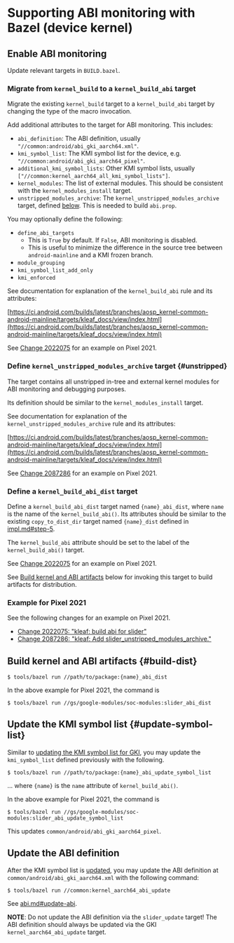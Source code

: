 # Supporting ABI monitoring with Bazel (device kernel)

## Enable ABI monitoring

Update relevant targets in `BUILD.bazel`.

### Migrate from `kernel_build` to a `kernel_build_abi` target

Migrate the existing `kernel_build` target to a `kernel_build_abi` target by
changing the type of the macro invocation.

Add additional attributes to the target for ABI monitoring. This includes:

- `abi_definition`: The ABI definition, usually
  `"//common:android/abi_gki_aarch64.xml"`.
- `kmi_symbol_list`: The KMI symbol list for the device, e.g.
  `"//common:android/abi_gki_aarch64_pixel"`.
- `additional_kmi_symbol_lists`: Other KMI symbol lists, usually
  `["//common:kernel_aarch64_all_kmi_symbol_lists"]`.
- `kernel_modules`: The list of external modules. This should be consistent with
  the `kernel_modules_install` target.
- `unstripped_modules_archive`: The `kernel_unstripped_modules_archive` target,
  defined [below](#unstripped). This is needed to build `abi.prop`.

You may optionally define the following:

- `define_abi_targets`
    - This is `True` by default. If `False`, ABI monitoring is disabled.
    - This is useful to minimize the difference in the source tree between
      `android-mainline` and a KMI frozen branch.
- `module_grouping`
- `kmi_symbol_list_add_only`
- `kmi_enforced`

See documentation for explanation of the `kernel_build_abi` rule and its
attributes:

[https://ci.android.com/builds/latest/branches/aosp_kernel-common-android-mainline/targets/kleaf_docs/view/index.html](https://ci.android.com/builds/latest/branches/aosp_kernel-common-android-mainline/targets/kleaf_docs/view/index.html)

See [Change 2022075](https://r.android.com/2022075) for an example on Pixel 2021.

### Define `kernel_unstripped_modules_archive` target {#unstripped}

The target contains all unstripped in-tree and external kernel modules for ABI
monitoring and debugging purposes.

Its definition should be similar to the `kernel_modules_install` target.

See documentation for explanation of the `kernel_unstripped_modules_archive`
rule and its attributes:

[https://ci.android.com/builds/latest/branches/aosp_kernel-common-android-mainline/targets/kleaf_docs/view/index.html](https://ci.android.com/builds/latest/branches/aosp_kernel-common-android-mainline/targets/kleaf_docs/view/index.html)

See [Change 2087286](https://r.android.com/2087286) for an example on Pixel 2021.

### Define a `kernel_build_abi_dist` target

Define a `kernel_build_abi_dist` target named `{name}_abi_dist`, where `name`
is the name of the `kernel_build_abi()`. Its attributes should be similar to the
existing `copy_to_dist_dir` target named `{name}_dist` defined
in [impl.md#step-5](impl.md#step-5).

The `kernel_build_abi` attribute should be set to the label of the
`kernel_build_abi()` target.

See [Change 2022075](https://r.android.com/2022075) for an example on Pixel 2021.

See [Build kernel and ABI artifacts](#build-dist) below for invoking this target
to build artifacts for distribution.

### Example for Pixel 2021

See the following changes for an example on Pixel 2021.

- [Change 2022075: "kleaf: build abi for slider"](https://r.android.com/2022075)
- [Change 2087286: "kleaf: Add slider_unstripped_modules_archive."](https://r.android.com/2087286)

## Build kernel and ABI artifacts {#build-dist}

```shell
$ tools/bazel run //path/to/package:{name}_abi_dist
```

In the above example for Pixel 2021, the command is

```shell
$ tools/bazel run //gs/google-modules/soc-modules:slider_abi_dist
```

## Update the KMI symbol list {#update-symbol-list}

Similar to [updating the KMI symbol list for GKI](abi.md#update-symbol-list),
you may update the `kmi_symbol_list` defined previously with the following.

```shell
$ tools/bazel run //path/to/package:{name}_abi_update_symbol_list
```

... where `{name}` is the `name` attribute of `kernel_build_abi()`.

In the above example for Pixel 2021, the command is

```shell
$ tools/bazel run //gs/google-modules/soc-modules:slider_abi_update_symbol_list
```

This updates `common/android/abi_gki_aarch64_pixel`.

## Update the ABI definition

After the KMI symbol list is [updated](#update-symbol-list), you may update the
ABI definition at `common/android/abi_gki_aarch64.xml` with the following
command:

```shell
$ tools/bazel run //common:kernel_aarch64_abi_update
```

See [abi.md#update-abi](abi.md#update-abi).

**NOTE**: Do not update the ABI definition via the `slider_update` target! The
ABI definition should always be updated via the GKI `kernel_aarch64_abi_update`
target.

